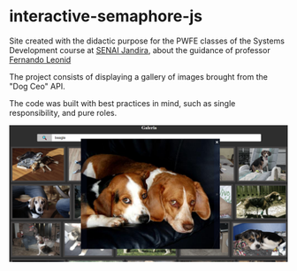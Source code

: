 # interactive-semaphore-js

Site created with the didactic purpose for the PWFE classes of the Systems Development course at [SENAI Jandira](https://jandira.sp.senai.br/), about the guidance of professor [Fernando Leonid](https://github.com/fernandoleonid)

The project consists of displaying a gallery of images brought from the "Dog Ceo" API.

The code was built with best practices in mind, such as single responsibility, and pure roles.

![](img/project.png)